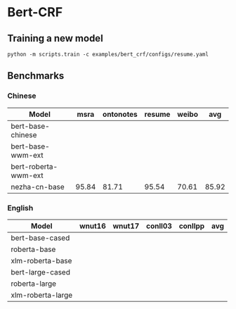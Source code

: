 # Bert-CRF

## Training a new model
```
python -m scripts.train -c examples/bert_crf/configs/resume.yaml
```

## Benchmarks
### Chinese
| Model | msra | ontonotes | resume | weibo | avg |
| ---- | ---- | ---- | ---- | ---- | ---- |
| bert-base-chinese | | | | | |
| bert-base-wwm-ext | | | | | |
| bert-roberta-wwm-ext | | | | | |
| nezha-cn-base | 95.84 | 81.71 | 95.54 | 70.61 | 85.92 |

### English
| Model | wnut16 | wnut17 | conll03 | conllpp | avg |
| ---- | ---- | ---- | ---- | ---- | ---- |
| bert-base-cased | | | | | |
| roberta-base | | | | | |
| xlm-roberta-base | | | | | |
| bert-large-cased | | | | | |
| roberta-large | | | | | |
| xlm-roberta-large | | | | | |
